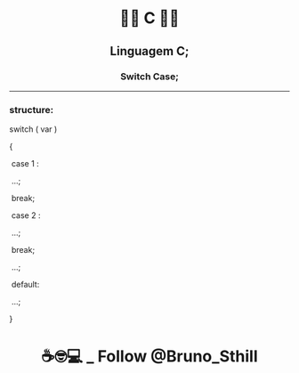 # <p align="center">:man_student: C :woman_student:

##  <p align="center">Linguagem C;

### <p align="center">Switch Case;<br>

-----------------------------------------------------------------------------------------------------------------------------------------------------------

### structure:

switch ( var )

{

​	case 1 :

​	...;

​	break;

​	case 2 :

​	...;

​	break;

​	...;

​	default:

​	...;

}

# <p align="center">☕🤓💻 _ Follow @Bruno_Sthill